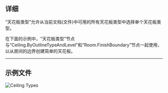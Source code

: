 ## 详细
“天花板类型”允许从当前文档(文件)中可用的所有天花板类型中选择单个天花板类型。

在下面的示例中，“天花板类型”节点与“Ceiling.ByOutlineTypeAndLevel”和“Room.FinishBoundary”节点一起使用，以从房间的边界创建简单的天花板。
___
## 示例文件

![Ceiling Types](./DSRevitNodesUI.CeilingTypes_img.jpg)
